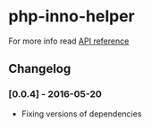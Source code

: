 # php-inno-helper

For more info read [API reference](http://public.innomdc.com/inno-helper/)

## Changelog

### [0.0.4] - 2016-05-20
- Fixing versions of dependencies